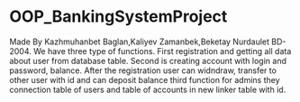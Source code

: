 # OOP_BankingSystemProject
Made By Kazhmuhanbet Baglan,Kaliyev Zamanbek,Beketay Nurdaulet BD-2004.
We have three type of functions. First registration and getting all data about user from database table. 
Second is creating account with login and password, balance. After the registration user can widndraw, transfer to other user with id and can deposit balance
third function for admins they connection table of users and table of accounts in new linker table with id.

